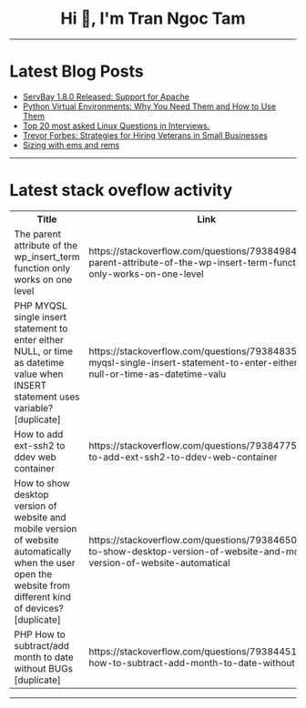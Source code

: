 <h1 align="center">Hi 👋, I'm Tran Ngoc Tam</h1>

---

# Latest Blog Posts 
<!-- BLOG-POST-LIST:START -->
- [ServBay 1.8.0 Released: Support for Apache](https://dev.to/servbay/servbay-180-released-support-for-apache-52bb)
- [Python Virtual Environments: Why You Need Them and How to Use Them](https://dev.to/lovestaco/python-virtual-environments-why-you-need-them-and-how-to-use-them-1o1e)
- [Top 20 most asked Linux Questions in Interviews.](https://dev.to/piyush_kumarsingh/top-20-most-asked-linux-questions-in-interviews-aag)
- [Trevor Forbes: Strategies for Hiring Veterans in Small Businesses](https://dev.to/trevor_forbes/trevor-forbes-strategies-for-hiring-veterans-in-small-businesses-4a7b)
- [Sizing with ems and rems](https://dev.to/notumar/sizing-with-ems-and-rems-d5h)
<!-- BLOG-POST-LIST:END -->

---

# Latest stack oveflow activity
<table>
  <tr><th>Title</th><th>Link</th></tr>
  <!-- STACKOVERFLOW:START --><tr><td>The parent attribute of the wp_insert_term function only works on one level</td><td>https://stackoverflow.com/questions/79384984/the-parent-attribute-of-the-wp-insert-term-function-only-works-on-one-level</td></tr><tr><td>PHP MYQSL single insert statement to enter either NULL, or time as datetime value when INSERT statement uses variable? [duplicate]</td><td>https://stackoverflow.com/questions/79384835/php-myqsl-single-insert-statement-to-enter-either-null-or-time-as-datetime-valu</td></tr><tr><td>How to add ext-ssh2 to ddev web container</td><td>https://stackoverflow.com/questions/79384775/how-to-add-ext-ssh2-to-ddev-web-container</td></tr><tr><td>How to show desktop version of website and mobile version of website automatically when the user open the website from different kind of devices? [duplicate]</td><td>https://stackoverflow.com/questions/79384650/how-to-show-desktop-version-of-website-and-mobile-version-of-website-automatical</td></tr><tr><td>PHP How to subtract/add month to date without BUGs [duplicate]</td><td>https://stackoverflow.com/questions/79384451/php-how-to-subtract-add-month-to-date-without-bugs</td></tr><!-- STACKOVERFLOW:END -->
</table>

---



